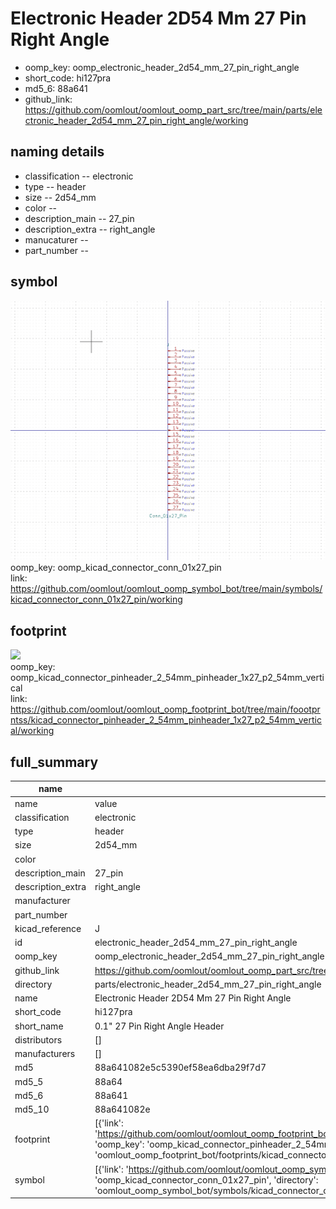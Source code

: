 # Electronic Header 2D54 Mm 27 Pin Right Angle

  
* oomp_key: oomp_electronic_header_2d54_mm_27_pin_right_angle 
* short_code: hi127pra
* md5_6: 88a641  
* github_link: https://github.com/oomlout/oomlout_oomp_part_src/tree/main/parts/electronic_header_2d54_mm_27_pin_right_angle/working  
## naming details
* classification -- electronic
* type -- header
* size -- 2d54_mm
* color -- 
* description_main -- 27_pin
* description_extra -- right_angle
* manucaturer -- 
* part_number -- 



## symbol

![](symbol/0/working/working_600.png)  
oomp_key: oomp_kicad_connector_conn_01x27_pin  
link: https://github.com/oomlout/oomlout_oomp_symbol_bot/tree/main/symbols/kicad_connector_conn_01x27_pin/working  

## footprint

![](footprint/0/working/working_600.png)  
oomp_key: oomp_kicad_connector_pinheader_2_54mm_pinheader_1x27_p2_54mm_vertical  
link: https://github.com/oomlout/oomlout_oomp_footprint_bot/tree/main/foootprntss/kicad_connector_pinheader_2_54mm_pinheader_1x27_p2_54mm_vertical/working  

## full_summary
| name | value | 
| --- | --- | 
| name | value | 
| classification | electronic | 
| type | header | 
| size | 2d54_mm | 
| color |  | 
| description_main | 27_pin | 
| description_extra | right_angle | 
| manufacturer |  | 
| part_number |  | 
| kicad_reference | J | 
| id | electronic_header_2d54_mm_27_pin_right_angle | 
| oomp_key | oomp_electronic_header_2d54_mm_27_pin_right_angle | 
| github_link | https://github.com/oomlout/oomlout_oomp_part_src/tree/main/parts/electronic_header_2d54_mm_27_pin_right_angle/working | 
| directory | parts/electronic_header_2d54_mm_27_pin_right_angle | 
| name | Electronic Header 2D54 Mm 27 Pin Right Angle | 
| short_code | hi127pra | 
| short_name | 0.1" 27 Pin Right Angle Header | 
| distributors | [] | 
| manufacturers | [] | 
| md5 | 88a641082e5c5390ef58ea6dba29f7d7 | 
| md5_5 | 88a64 | 
| md5_6 | 88a641 | 
| md5_10 | 88a641082e | 
| footprint | [{'link': 'https://github.com/oomlout/oomlout_oomp_footprint_bot/tree/main/foootprntss/kicad_connector_pinheader_2_54mm_pinheader_1x27_p2_54mm_vertical', 'oomp_key': 'oomp_kicad_connector_pinheader_2_54mm_pinheader_1x27_p2_54mm_vertical', 'directory': 'oomlout_oomp_footprint_bot/footprints/kicad_connector_pinheader_2_54mm_pinheader_1x27_p2_54mm_vertical//working/working.kicad_mod'}] | 
| symbol | [{'link': 'https://github.com/oomlout/oomlout_oomp_symbol_bot/tree/main/symbols/kicad_connector_conn_01x27_pin', 'oomp_key': 'oomp_kicad_connector_conn_01x27_pin', 'directory': 'oomlout_oomp_symbol_bot/symbols/kicad_connector_conn_01x27_pin//working/working.kicad_sym'}] | 
